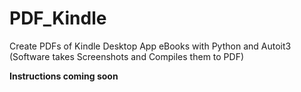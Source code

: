 # PDF_Kindle
Create PDFs of Kindle Desktop App eBooks with Python and Autoit3 (Software takes Screenshots and Compiles them to PDF)


**Instructions coming soon**

